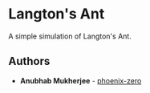 # Langton's Ant

A simple simulation of Langton's Ant.

## Authors

- **Anubhab Mukherjee** - [phoenix-zero](https://github.com/phoenix-zero)
